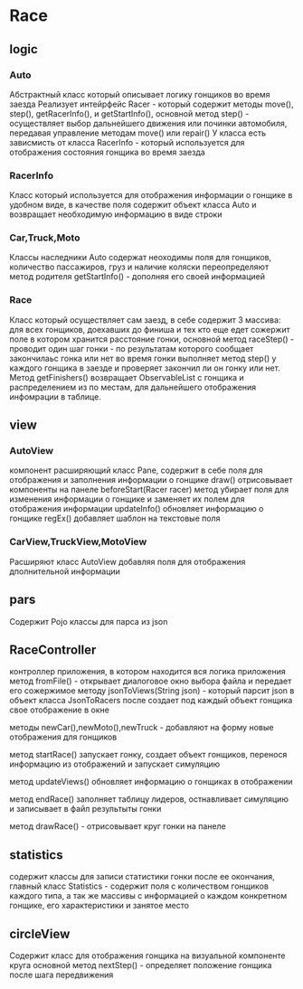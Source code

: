 # Race

## logic

### Auto
Абстрактный класс который описывает логику гонщиков во время заезда
Реализует интейрфейс Racer - который содержит методы move(), step(), getRacerInfo(), и getStartInfo(),
основной метод step() - осуществляет выбор дальнейшего движения или починки автомобиля, передавая управление методам move() или repair()
У класса есть зависмисть от класса RacerInfo - который используется для отображения состояния гонщика во время заезда

### RacerInfo
Класс который используется для отображения информации о гонщике в удобном виде, в качестве поля содержит объект класса Auto
и возвращает необходимую информацию в виде строки 

### Car,Truck,Moto
Классы наследники Auto содержат неоходимы поля для гонщиков, количество пассажиров, груз и наличие коляски
переопределяют метод родителя getStartInfo() - дополняя его своей информацией

### Race
Класс который осуществляет сам заезд, в себе содержит 3 массива: для всех гонщиков, доехавших до финиша и тех кто еще едет
сожержит поле в котором хранится расстояние гонки, основной метод raceStep() - проводит один шаг гонки - по результатам которого сообщает закончилаьс гонка или нет
во время гонки выполняет метод step() у каждого гонщика в заезде и проверяет закончил ли он гонку или нет. Метод getFinishers() возвращает ObservableList с гонщика и распределением из по местам, для дальнейшего отображения инфомрации в таблице.

## view

### AutoView
компонент расширяющий класс Pane, содержит в себе поля для отображения и заполнения информации о гонщике
draw() отрисовывает компоненты на панеле
beforeStart(Racer racer) метод убирает поля для изменения информации о гонщике и заменяет их полем для отображения информации
updateInfo() обновляет информацию о гонщике
regEx() добавляет шаблон на текстовые поля

### CarView,TruckView,MotoView
Расширяют класс AutoView добавляя поля для отображения дполнительной информации

## pars
Содержит Pojo классы для парса из json


## RaceController
контроллер приложения, в котором находится вся логика приложения
метод fromFile() - открывает диалоговое окно выбора файла и передает его сожержимое методу jsonToViews(String json) - который парсит json в объект класса JsonToRacers
после создает под каждый объект гонщика свое отображение в окне

методы newCar(),newMoto(),newTruck - добавляют на форму новые отображения для гонщиков

метод startRace() запускает гонку, создает объект гонщиков, перенося информацию из отображений и запускает симуляцию

метод updateViews() обновляет информацию о гонщиках в отображении

метод endRace() заполняет таблицу лидеров, остнавливает симуляцию и записывает в файл результыты гонки

метод drawRace() - отрисовывает круг гонки на панеле

## statistics
содержит классы для записи статистики гонки после ее окончания, главный класс Statistics - содержит поля с количеством гонщиков каждого типа, а так же массивы с информацией о каждом конкретном гонщике, его характеристики и занятое место

## circleView
Содержит класс для отображения гонщика на визуальной компоненте круга основной метод 
nextStep() - определяет положение гонщика после шага передвижения

